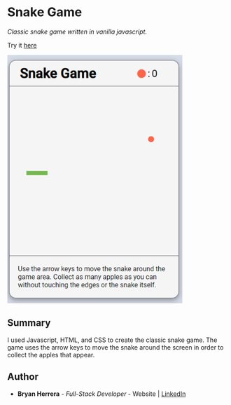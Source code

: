 # Snake Game

*Classic snake game written in vanilla javascript.*

Try it [here](https://bcherrera14.github.io/snake-game/)

<img src="./SnakeGame.PNG" alt="alt text" width="400px">

## Summary

I used Javascript, HTML, and CSS to create the classic snake game. The game uses the arrow keys to move the snake around the screen in order to collect the apples that appear.

## Author

* **Bryan Herrera** - *Full-Stack Developer* - Website | [LinkedIn](https://www.linkedin.com/in/herrerabryan/)  